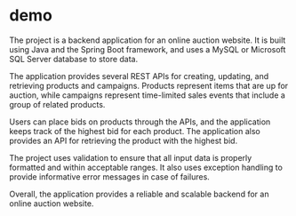 # demo
The project is a backend application for an online auction website. It is built using Java and the Spring Boot framework,
and uses a MySQL or Microsoft SQL Server database to store data.

The application provides several REST APIs for creating, updating, and retrieving products and campaigns.
Products represent items that are up for auction, while campaigns represent time-limited sales events that include a group of related products.

Users can place bids on products through the APIs, and the application keeps track of the highest bid for each product.
The application also provides an API for retrieving the product with the highest bid.

The project uses validation to ensure that all input data is properly formatted and within acceptable ranges.
It also uses exception handling to provide informative error messages in case of failures.

Overall, the application provides a reliable and scalable backend for an online auction website.
